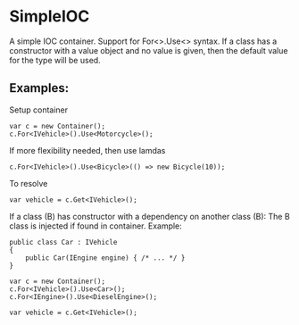 SimpleIOC
=========

A simple IOC container. 
Support for For<>.Use<> syntax.
If a class has a constructor with a value object and no value is given, then the default value for the type will be used.

Examples:
-----------------

Setup container

	var c = new Container();
	c.For<IVehicle>().Use<Motorcycle>();

If more flexibility needed, then use lamdas

	c.For<IVehicle>().Use<Bicycle>(() => new Bicycle(10));

To resolve

	var vehicle = c.Get<IVehicle>();

If a class (B) has constructor with a dependency on another class (B): The B class is injected if found in container.
Example:
	
	public class Car : IVehicle
	{
		public Car(IEngine engine) { /* ... */ } 
	}

	var c = new Container();
	c.For<IVehicle>().Use<Car>();
	c.For<IEngine>().Use<DieselEngine>();

	var vehicle = c.Get<IVehicle>();
